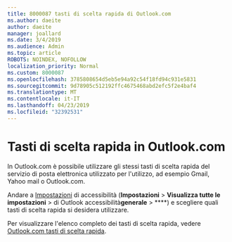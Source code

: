 ```yaml
---
title: 8000087 tasti di scelta rapida di Outlook.com
ms.author: daeite
author: daeite
manager: joallard
ms.date: 3/4/2019
ms.audience: Admin
ms.topic: article
ROBOTS: NOINDEX, NOFOLLOW
localization_priority: Normal
ms.custom: 8000087
ms.openlocfilehash: 3785808654d5eb5e94a92c54f18fd94c931e5831
ms.sourcegitcommit: 9d78905c512192ffc4675468abd2efc5f2e4baf4
ms.translationtype: MT
ms.contentlocale: it-IT
ms.lasthandoff: 04/23/2019
ms.locfileid: "32392531"
---
```

# <a name="keyboard-shortcuts-in-outlookcom"></a>Tasti di scelta rapida in Outlook.com

In Outlook.com è possibile utilizzare gli stessi tasti di scelta rapida del servizio di posta elettronica utilizzato per l'utilizzo, ad esempio Gmail, Yahoo mail o Outlook.com.

Andare a [Impostazioni](https://go.microsoft.com/fwlink/?linkid=2080840) di accessibilità (**Impostazioni** > **Visualizza tutte le impostazioni** > di Outlook accessibilità**generale** > ****) e scegliere quali tasti di scelta rapida si desidera utilizzare.

Per visualizzare l'elenco completo dei tasti di scelta rapida, vedere [Outlook.com tasti di scelta rapida](https://support.office.com/article/708d907e-4398-4fc6-9a9a-4fc72bccec16).